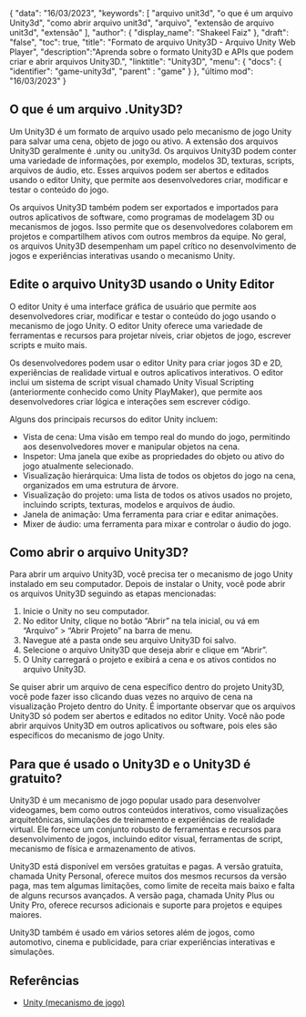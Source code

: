 {
"data": "16/03/2023",
  "keywords": [
"arquivo unit3d",
"o que é um arquivo Unity3d",
"como abrir arquivo unit3d",
"arquivo",
"extensão de arquivo unit3d",
"extensão"
],
  "author": {
"display_name": "Shakeel Faiz"
},
"draft": "false",
"toc": true,
"title": "Formato de arquivo Unity3D - Arquivo Unity Web Player",
  "description":"Aprenda sobre o formato Unity3D e APIs que podem criar e abrir arquivos Unity3D.",
"linktitle": "Unity3D",
  "menu": {
    "docs": {
      "identifier": "game-unity3d",
"parent" : "game"
}
},
"último mod": "16/03/2023"
}

## O que é um arquivo .Unity3D?

Um Unity3D é um formato de arquivo usado pelo mecanismo de jogo Unity para salvar uma cena, objeto de jogo ou ativo. A extensão dos arquivos Unity3D geralmente é .unity ou .unity3d. Os arquivos Unity3D podem conter uma variedade de informações, por exemplo, modelos 3D, texturas, scripts, arquivos de áudio, etc. Esses arquivos podem ser abertos e editados usando o editor Unity, que permite aos desenvolvedores criar, modificar e testar o conteúdo do jogo.

Os arquivos Unity3D também podem ser exportados e importados para outros aplicativos de software, como programas de modelagem 3D ou mecanismos de jogos. Isso permite que os desenvolvedores colaborem em projetos e compartilhem ativos com outros membros da equipe. No geral, os arquivos Unity3D desempenham um papel crítico no desenvolvimento de jogos e experiências interativas usando o mecanismo Unity.

## Edite o arquivo Unity3D usando o Unity Editor

O editor Unity é uma interface gráfica de usuário que permite aos desenvolvedores criar, modificar e testar o conteúdo do jogo usando o mecanismo de jogo Unity. O editor Unity oferece uma variedade de ferramentas e recursos para projetar níveis, criar objetos de jogo, escrever scripts e muito mais.

Os desenvolvedores podem usar o editor Unity para criar jogos 3D e 2D, experiências de realidade virtual e outros aplicativos interativos. O editor inclui um sistema de script visual chamado Unity Visual Scripting (anteriormente conhecido como Unity PlayMaker), que permite aos desenvolvedores criar lógica e interações sem escrever código.

Alguns dos principais recursos do editor Unity incluem:

- Vista de cena: Uma visão em tempo real do mundo do jogo, permitindo aos desenvolvedores mover e manipular objetos na cena.
- Inspetor: Uma janela que exibe as propriedades do objeto ou ativo do jogo atualmente selecionado.
- Visualização hierárquica: Uma lista de todos os objetos do jogo na cena, organizados em uma estrutura de árvore.
- Visualização do projeto: uma lista de todos os ativos usados no projeto, incluindo scripts, texturas, modelos e arquivos de áudio.
- Janela de animação: Uma ferramenta para criar e editar animações.
- Mixer de áudio: uma ferramenta para mixar e controlar o áudio do jogo.

## Como abrir o arquivo Unity3D?

Para abrir um arquivo Unity3D, você precisa ter o mecanismo de jogo Unity instalado em seu computador. Depois de instalar o Unity, você pode abrir os arquivos Unity3D seguindo as etapas mencionadas:

1. Inicie o Unity no seu computador.
2. No editor Unity, clique no botão “Abrir” na tela inicial, ou vá em “Arquivo” > “Abrir Projeto” na barra de menu.
3. Navegue até a pasta onde seu arquivo Unity3D foi salvo.
4. Selecione o arquivo Unity3D que deseja abrir e clique em “Abrir”.
5. O Unity carregará o projeto e exibirá a cena e os ativos contidos no arquivo Unity3D.

Se quiser abrir um arquivo de cena específico dentro do projeto Unity3D, você pode fazer isso clicando duas vezes no arquivo de cena na visualização Projeto dentro do Unity. É importante observar que os arquivos Unity3D só podem ser abertos e editados no editor Unity. Você não pode abrir arquivos Unity3D em outros aplicativos ou software, pois eles são específicos do mecanismo de jogo Unity.

## Para que é usado o Unity3D e o Unity3D é gratuito?

Unity3D é um mecanismo de jogo popular usado para desenvolver videogames, bem como outros conteúdos interativos, como visualizações arquitetônicas, simulações de treinamento e experiências de realidade virtual. Ele fornece um conjunto robusto de ferramentas e recursos para desenvolvimento de jogos, incluindo editor visual, ferramentas de script, mecanismo de física e armazenamento de ativos.

Unity3D está disponível em versões gratuitas e pagas. A versão gratuita, chamada Unity Personal, oferece muitos dos mesmos recursos da versão paga, mas tem algumas limitações, como limite de receita mais baixo e falta de alguns recursos avançados. A versão paga, chamada Unity Plus ou Unity Pro, oferece recursos adicionais e suporte para projetos e equipes maiores.

Unity3D também é usado em vários setores além de jogos, como automotivo, cinema e publicidade, para criar experiências interativas e simulações.

## Referências
* [Unity (mecanismo de jogo)](https://en.wikipedia.org/wiki/Unity_(game_engine))

